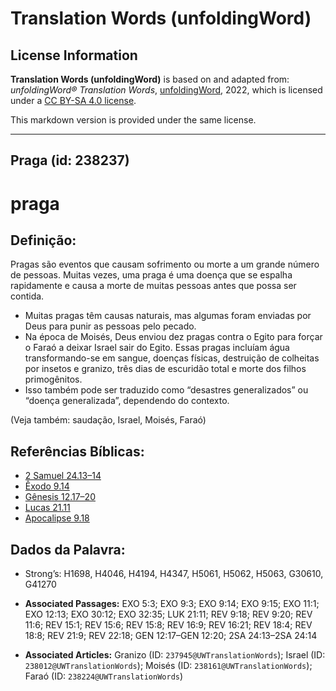 # Translation Words (unfoldingWord)

## License Information

**Translation Words (unfoldingWord)** is based on and adapted from: _unfoldingWord® Translation Words_, [unfoldingWord](https://unfoldingword.org/utw), 2022, which is licensed under a [CC BY-SA 4.0 license](https://creativecommons.org/licenses/by-sa/4.0/legalcode.en).

This markdown version is provided under the same license.



--------------------------------

## Praga (id: 238237)

praga
=====

Definição:
----------

Pragas são eventos que causam sofrimento ou morte a um grande número de pessoas. Muitas vezes, uma praga é uma doença que se espalha rapidamente e causa a morte de muitas pessoas antes que possa ser contida.

* Muitas pragas têm causas naturais, mas algumas foram enviadas por Deus para punir as pessoas pelo pecado.
* Na época de Moisés, Deus enviou dez pragas contra o Egito para forçar o Faraó a deixar Israel sair do Egito. Essas pragas incluíam água transformando\-se em sangue, doenças físicas, destruição de colheitas por insetos e granizo, três dias de escuridão total e morte dos filhos primogênitos.
* Isso também pode ser traduzido como “desastres generalizados” ou “doença generalizada”, dependendo do contexto.

(Veja também: saudação, Israel, Moisés, Faraó)

Referências Bíblicas:
---------------------

* [2 Samuel 24\.13–14](https://ref.ly/2Sam24:13-2Sam24:14)
* [Êxodo 9\.14](https://ref.ly/Exod9:14)
* [Gênesis 12\.17–20](https://ref.ly/Gen12:17-Gen12:20)
* [Lucas 21\.11](https://ref.ly/Luke21:11)
* [Apocalipse 9\.18](https://ref.ly/Rev9:18)

Dados da Palavra:
-----------------

* Strong’s: H1698, H4046, H4194, H4347, H5061, H5062, H5063, G30610, G41270

* **Associated Passages:** EXO 5:3; EXO 9:3; EXO 9:14; EXO 9:15; EXO 11:1; EXO 12:13; EXO 30:12; EXO 32:35; LUK 21:11; REV 9:18; REV 9:20; REV 11:6; REV 15:1; REV 15:6; REV 15:8; REV 16:9; REV 16:21; REV 18:4; REV 18:8; REV 21:9; REV 22:18; GEN 12:17–GEN 12:20; 2SA 24:13–2SA 24:14
* **Associated Articles:** Granizo (ID: `237945@UWTranslationWords`); Israel (ID: `238012@UWTranslationWords`); Moisés (ID: `238161@UWTranslationWords`); Faraó (ID: `238224@UWTranslationWords`)

